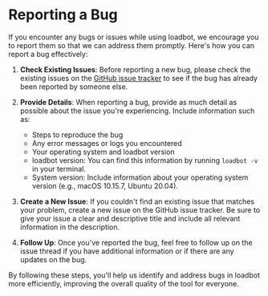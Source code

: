 # Reporting a Bug

If you encounter any bugs or issues while using loadbot, we encourage you to report them so that we can address them promptly. Here's how you can report a bug effectively:

1. **Check Existing Issues**: Before reporting a new bug, please check the existing issues on the [GitHub issue tracker](https://github.com/kuzxnia/loadbot/issues) to see if the bug has already been reported by someone else.

2. **Provide Details**: When reporting a bug, provide as much detail as possible about the issue you're experiencing. Include information such as:
   - Steps to reproduce the bug
   - Any error messages or logs you encountered
   - Your operating system and loadbot version
   - loadbot version: You can find this information by running `loadbot -v` in your terminal.
   - System version: Include information about your operating system version (e.g., macOS 10.15.7, Ubuntu 20.04).

3. **Create a New Issue**: If you couldn't find an existing issue that matches your problem, create a new issue on the GitHub issue tracker. Be sure to give your issue a clear and descriptive title and include all relevant information in the description.

4. **Follow Up**: Once you've reported the bug, feel free to follow up on the issue thread if you have additional information or if there are any updates on the bug.

By following these steps, you'll help us identify and address bugs in loadbot more efficiently, improving the overall quality of the tool for everyone.

